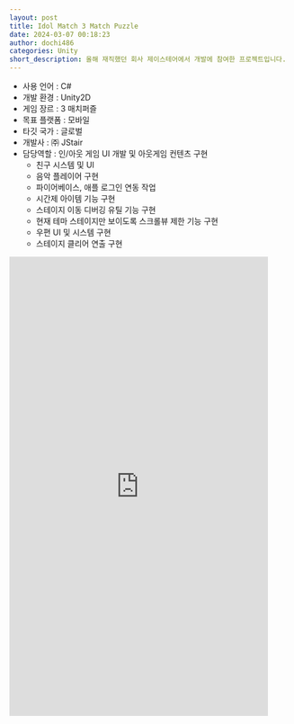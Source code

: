 ```yaml
---
layout: post
title: Idol Match 3 Match Puzzle
date: 2024-03-07 00:18:23
author: dochi486
categories: Unity
short_description: 올해 재직했던 회사 제이스테어에서 개발에 참여한 프로젝트입니다.
---
```


- 사용 언어 : C#
- 개발 환경 : Unity2D
- 게임 장르 : 3 매치퍼즐
- 목표 플랫폼 : 모바일
- 타깃 국가 : 글로벌
- 개발사 : ㈜ JStair
- 담당역할 : 인/아웃 게임 UI 개발 및 아웃게임 컨텐츠 구현
  - 친구 시스템 및 UI
  - 음악 플레이어 구현
  - 파이어베이스, 애플 로그인 연동 작업
  - 시간제 아이템 기능 구현
  - 스테이지 이동 디버깅 유틸 기능 구현
  - 현재 테마 스테이지만 보이도록 스크롤뷰 제한 기능 구현
  - 우편 UI 및 시스템 구현
  - 스테이지 클리어 연출 구현

<style>
    /* 유튜브 동영상을 감싸는 div에 대한 스타일 */
.youtube-container {
    position: relative;
    width: 100%;
    padding-bottom: 56.25%; /* 16:9 비율의 동영상을 위한 값 */
    overflow: hidden;
}

/* 실제 동영상을 포함하는 iframe에 대한 스타일 */
.youtube-video {
    position: absolute;
    top: 0;
    left: 0;
    width: 100%;
    height: 100%;
}

/* 모바일 장치에서 동영상이 확대되지 않도록 함 */
@media only screen and (max-width: 600px) {
    .youtube-container {
        padding-bottom: 30%; /* 모바일 장치에서는 조금 더 작은 비율을 사용할 수 있음 */
    }
}
</style>
<div class="youtube-container">
<iframe width="460" height="817" src="https://www.youtube.com/embed/ST7tYitkbZg" title="[idol match] Enjoy a puzzle game with KPOP!" frameborder="0" allow="accelerometer; autoplay; clipboard-write; encrypted-media; gyroscope; picture-in-picture; web-share" allowfullscreen></iframe>
</div>
